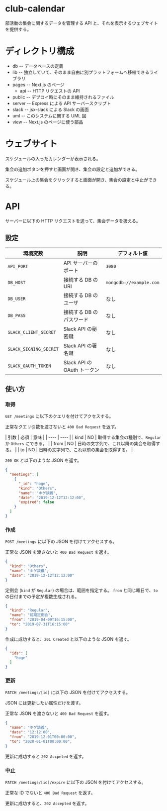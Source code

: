# club-calendar

部活動の集会に関するデータを管理する API と、それを表示するウェブサイトを提供する。


# ディレクトリ構成

- db -- データベースの定義
- lib -- 独立していて、そのまま自由に別プラットフォームへ移植できるライブラリ
- pages -- Next.js のページ
  - api -- HTTP リクエストの API
- public -- デプロイ時にそのまま維持されるファイル
- server -- Express による API サーバースクリプト
- slack -- jsx-slack による Slack の画面
- uml -- このシステムに関する UML 図
- view -- Next.js のページに使う部品


# ウェブサイト

スケジュールの入ったカレンダーが表示される。

集会の追加ボタンを押すと画面が開き、集会の設定と追加ができる。

スケジュール上の集会をクリックすると画面が開き、集会の設定と中止ができる。


# API

サーバーに以下の HTTP リクエストを送って、集会データを扱える。


## 設定

| 環境変数               | 説明                        | デフォルト値            |
| ---------------------- | --------------------------- | ----------------------- |
| `API_PORT`             | API サーバーのポート        | `3080`                  |
| `DB_HOST`              | 接続する DB の URI          | `mongodb://example.com` |
| `DB_USER`              | 接続する DB のユーザ        | なし                    |
| `DB_PASS`              | 接続する DB のパスワード    | なし                    |
| `SLACK_CLIENT_SECRET`  | Slack API の秘密鍵          | なし                    |
| `SLACK_SIGNING_SECRET` | Slack API の署名鍵          | なし                    |
| `SLACK_OAUTH_TOKEN`    | Slack API の OAuth トークン | なし                    |

## 使い方

### 取得

`GET /meetings` に以下のクエリを付けてアクセスする。

正常なクエリ引数を渡さないと `400 Bad Request` を返す。

| 引数 | 必須 | 意味                                                   |
| ---- | ---- |
| kind | NO   | 取得する集会の種別で、`Regular` か `Others` にできる。 |
| from | NO   | 日時の文字列で、これ以降の集会を取得する。             |
| to   | NO   | 日時の文字列で、これ以前の集会を取得する。             |

`200 OK` と以下のような JSON を返す。

```json
{
  "meetings": [
    {
      "_id": "hoge",
      "kind": "Others",
      "name": "ホゲ談義",
      "date": "2019-12-12T12:12:00",
      "expired": false
    }
  ]
}
```

### 作成

`POST /meetings` に以下の JSON を付けてアクセスする。

正常な JSON を渡さないと `400 Bad Request` を返す。

```json
{
  "kind": "Others",
  "name": "ホゲ談義",
  "date": "2019-12-12T12:12:00"
}
```

定例会 (`kind` が `Regular`) の場合は、範囲を指定する。
`from` と同じ曜日で、`to` の日付までの予定が複数生成される。

```json
{
  "kind": "Regular",
  "name": "前期定例会",
  "from": "2019-04-09T16:15:00",
  "to": "2019-07-31T16:15:00"
}
```

作成に成功すると、`201 Created` と以下のような JSON を返す。

```json
{
  "ids": [
    "hoge"
  ]
}
```

### 更新

`PATCH /meetings/[id]` に以下の JSON を付けてアクセスする。

JSON には更新したい属性だけを渡す。

正常な JSON を渡さないと `400 Bad Request` を返す。

```json
{
  "name": "ホゲ談義",
  "date": "12:12:00",
  "from": "2019-12-01T00:00:00",
  "to": "2020-01-01T00:00:00",
}
```

更新に成功すると `202 Accpeted` を返す。

### 中止

`PATCH /meetings/[id]/expire` に以下の JSON を付けてアクセスする。

正常な ID でないと `400 Bad Request` を返す。

更新に成功すると、`202 Accepted` を返す。
